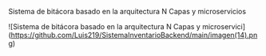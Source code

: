 Sistema de bitácora basado en la arquitectura N Capas y microservicios

<span>![</span><span>Sistema de bitácora basado en la arquitectura N Capas y microservici</span><span>]</span><span>(</span><span>https://github.com/Luis219/SistemaInventarioBackend/main/imagen(14).png</span><span>)</span>
